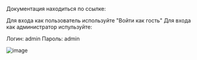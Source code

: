 Документация находиться по ссылке: 

Для входа как пользователь используйте  "Войти как гость"
Для входа как администратор испульзуйте:

Логин: admin
Пароль: admin

![image](https://github.com/user-attachments/assets/06d0df31-6435-42f8-90ca-99ed127c1dc3)
